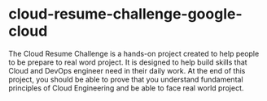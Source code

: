# cloud-resume-challenge-google-cloud
The Cloud Resume Challenge is a hands-on project created to help people to be prepare to real word project. It is designed to help build skills that Cloud and DevOps engineer need in their daily work. At the end of this project, you should be able to prove that you understand fundamental principles of Cloud Engineering and be able to face real world project.
